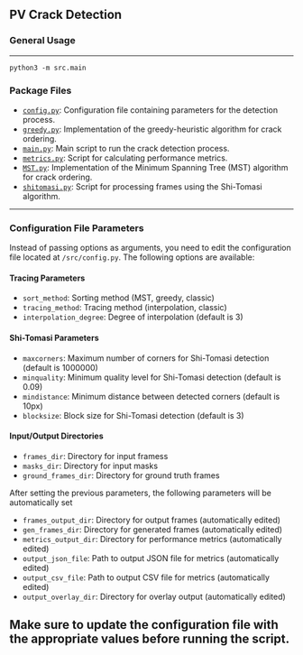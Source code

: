 
## PV Crack Detection
### General Usage
---
`python3 -m src.main`


### **Package Files**

* [`config.py`](./config.py): Configuration file containing parameters for the detection process.
* [`greedy.py`](./greedy.py): Implementation of the greedy-heuristic algorithm for crack ordering.
* [`main.py`](./main.py): Main script to run the crack detection process.
* [`metrics.py`](./metrics.py): Script for calculating performance metrics.
* [`MST.py`](./MST.py): Implementation of the Minimum Spanning Tree (MST) algorithm for crack ordering.
* [`shitomasi.py`](./shitomasi.py): Script for processing frames using the Shi-Tomasi algorithm.
---

### **Configuration File Parameters**
Instead of passing options as arguments, you need to edit the configuration file located at `/src/config.py`. The following options are available:

#### **Tracing Parameters**
* `sort_method`: Sorting method (MST, greedy, classic)
* `tracing_method`: Tracing method (interpolation, classic)
* `interpolation_degree`: Degree of interpolation (default is 3)

#### Shi-Tomasi Parameters
* `maxcorners`: Maximum number of corners for Shi-Tomasi detection (default is 1000000)
* `minquality`: Minimum quality level for Shi-Tomasi detection (default is 0.09)
* `mindistance`: Minimum distance between detected corners (default is 10px)
* `blocksize`: Block size for Shi-Tomasi detection (default is 3)

#### Input/Output Directories
* `frames_dir`: Directory for input framess
* `masks_dir`: Directory for input masks
* `ground_frames_dir`: Directory for ground truth frames

After setting the previous parameters, the following parameters will be automatically set
* `frames_output_dir`: Directory for output frames (automatically edited)
* `gen_frames_dir`: Directory for generated frames (automatically edited)
* `metrics_output_dir`: Directory for performance metrics (automatically edited)
* `output_json_file`: Path to output JSON file for metrics (automatically edited)
* `output_csv_file`: Path to output CSV file for metrics (automatically edited)
* `output_overlay_dir`: Directory for overlay output (automatically edited)

Make sure to update the configuration file with the appropriate values before running the script.
---